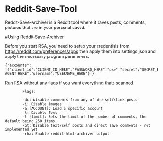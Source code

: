 # Reddit-Save-Tool

Reddit-Save-Archiver is a Reddit tool where it saves posts, comments, pictures that are in your personal saved.

#Using Reddit-Save-Archiver

Before you start RSA, you need to setup your credentials from https://reddit.com/preferences/apps then apply them into settings.json and apply the necessary program parameters:
```
{"accounts": [{"client_id":"CLIENT_ID_HERE","PASSWORD_HERE":"psw","secret":"SECRET_HERE","user_agent":"USER AGENT HERE","username":"USERNAME_HERE"}]}
```

Run RSA without any flags if you want everything thats scanned
```
		Flags:

		-dc: Disable comments from any of the self/link posts
		-i: Disable Images
		-a [ACCOUNT]: Load a specific account
		-t: Disable Text
		-l [limit]: Sets the limit of the number of comments, the default being 250 items
		-gt: Disable text/self posts and direct save comments - not implemented yet
		-rha: Enable reddit-html-archiver output
```
   
